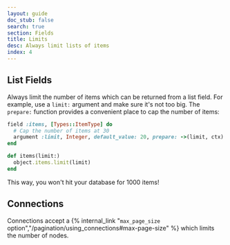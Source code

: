 ```yaml
---
layout: guide
doc_stub: false
search: true
section: Fields
title: Limits
desc: Always limit lists of items
index: 4
---
```


## List Fields

Always limit the number of items which can be returned from a list field. For example, use a `limit:` argument and make sure it's not too big. The `prepare:` function provides a convenient place to cap the number of items:

```ruby
field :items, [Types::ItemType] do
  # Cap the number of items at 30
  argument :limit, Integer, default_value: 20, prepare: ->(limit, ctx) {[limit, 30].min}
end

def items(limit:)
  object.items.limit(limit)
end
```

This way, you won't hit your database for 1000 items!

## Connections

Connections accept a {% internal_link "`max_page_size` option","/pagination/using_connections#max-page-size" %} which limits the number of nodes.
